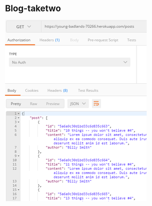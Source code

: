 # Blog-taketwo

![screenshot](https://github.com/eako0508/Blog-taketwo/blob/master/img/postman.png)
